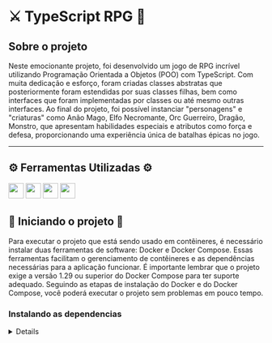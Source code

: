 <h1>⚔️ TypeScript RPG 🐉</h1>

<h2> Sobre o projeto </h2>
<p>Neste emocionante projeto, foi desenvolvido um jogo de RPG incrível utilizando Programação Orientada a Objetos (POO) com TypeScript. Com muita dedicação e esforço, foram criadas classes abstratas que posteriormente foram estendidas por suas classes filhas, bem como interfaces que foram implementadas por classes ou até mesmo outras interfaces. Ao final do projeto, foi possível instanciar "personagens" e "criaturas" como Anão Mago, Elfo Necromante, Orc Guerreiro, Dragão, Monstro, que apresentam habilidades especiais e atributos como força e defesa, proporcionando uma experiência única de batalhas épicas no jogo. </p> <hr>

<h2>⚙️ Ferramentas Utilizadas ⚙️</h2>
<p>
<img src="https://img.shields.io/badge/Node.js-339933?style=for-the-badge&logo=nodedotjs&logoColor=white" style="margin-bottom: 4px;" height="30px">
<img src="https://img.shields.io/badge/TypeScript-007ACC?style=for-the-badge&logo=typescript&logoColor=white" style="margin-bottom: 4px;" height="30px">
<img src="https://img.shields.io/badge/javascript-%23323330.svg?style=for-the-badge&logo=javascript&logoColor=%23F7DF1E" style="margin-bottom: 4px;" height="30px">
<img src="https://img.shields.io/badge/Docker-2CA5E0?style=for-the-badge&logo=docker&logoColor=white" style="margin-bottom: 4px;" height="30px">
</p>

<h2>🏁 Iniciando o projeto 🏁</h2>
<p>Para executar o projeto que está sendo usado em contêineres, é necessário instalar duas ferramentas de software: Docker e Docker Compose. Essas ferramentas facilitam o gerenciamento de contêineres e as dependências necessárias para a aplicação funcionar. É importante lembrar que o projeto exige a versão 1.29 ou superior do Docker Compose para ter suporte adequado. Seguindo as etapas de instalação do Docker e do Docker Compose, você poderá executar o projeto sem problemas em pouco tempo.</p>

<h3> Instalando as dependencias </h3>

<details>
<p>
<h4>Clone o repositório</h4> 

```git clone https://github.com/thiagoccs/TypeScript-RPG-backend.git```

<h4>Instale as dependências no diretório raiz</h4> 

```npm install```

<h4>Inicie o Docker Compose</h4> 

```docker-compose up -d```

<h4>Execute o container de maneira iterativa</h4> 

```docker exec -it trybers_and_dragon bash```

<h4>Instale as dependências <strong>(dentro do contâiner)</strong></h4>

```npm install```

</p>
</details>
